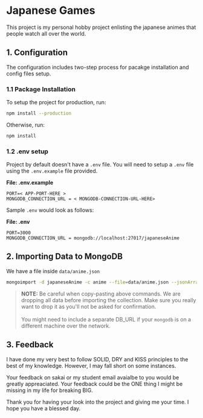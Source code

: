 # Japanese Games

This project is my personal hobby project enlisting the japanese animes that people watch all over the world.

## 1. Configuration

The configuration includes two-step process for pacakge installation and config files setup.

### 1.1 Package Installation

To setup the project for production, run:

```bash
npm install --production
```

Otherwise, run:

```bash
npm install

```

### 1.2 .env setup

Project by default doesn't have a `.env` file. You will need to setup a `.env` file using the `.env.example` file provided.

**File: .env.example**

```
PORT=< APP-PORT-HERE >
MONGODB_CONNECTION_URL = < MONGODB-CONNECTION-URL-HERE>
```

Sample `.env` would look as follows:

**File: .env**

```
PORT=3000
MONGODB_CONNECTION_URL = mongodb://localhost:27017/japaneseAnime
```

## 2. Importing Data to MongoDB

We have a file inside `data/anime.json`

```bash
mongoimport -d japaneseAnime -c anime --file=data/anime.json --jsonArray --drop
```

>**NOTE:** Be careful when copy-pasting above commands. We are dropping all data before importing the collection. Make sure you really want to drop it as you'll not be asked for confirmation.<br><br>You might need to include a separate DB_URL if your `mongodb` is on a different machine over the network.

## 3. Feedback

I have done my very best to follow SOLID, DRY and KISS principles to the best of my knowledge. However, I may fall short on some instances.

Your feedback on sakai or my student email avaialbe to you would be greatly appreaciated. Your feedback could be the ONE thing I might be missing in my life for breaking BIG.

Thank you for having your look into the project and giving me your time. I hope you have a blessed day.

